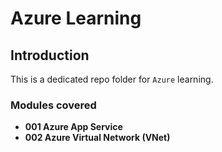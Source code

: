 # Azure Learning

## Introduction

This is a dedicated repo folder for `Azure` learning.

### Modules covered

- **001 Azure App Service**
- **002 Azure Virtual Network (VNet)**

